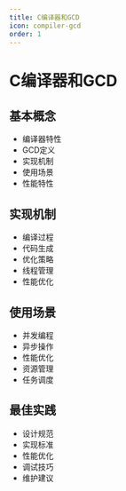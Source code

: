 ```yaml
---
title: C编译器和GCD
icon: compiler-gcd
order: 1
---
```


# C编译器和GCD

## 基本概念
- 编译器特性
- GCD定义
- 实现机制
- 使用场景
- 性能特性

## 实现机制
- 编译过程
- 代码生成
- 优化策略
- 线程管理
- 性能优化

## 使用场景
- 并发编程
- 异步操作
- 性能优化
- 资源管理
- 任务调度

## 最佳实践
- 设计规范
- 实现标准
- 性能优化
- 调试技巧
- 维护建议
